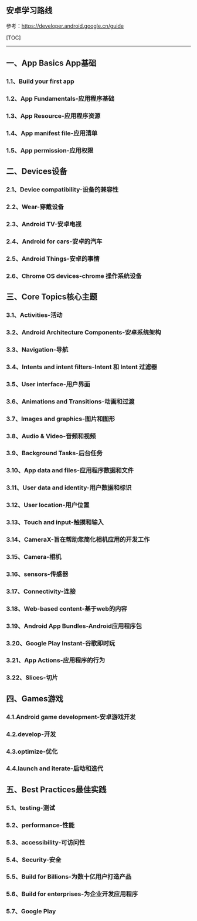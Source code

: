 

## 安卓学习路线

参考：https://developer.android.google.cn/guide

[TOC]









------



## 一、App Basics App基础

### 1.1、Build your first app

### 1.2、App Fundamentals-应用程序基础 

### 1.3、App Resource-应用程序资源

### 1.4、App manifest file-应用清单

### 1.5、App permission-应用权限



## 二、Devices设备

### 2.1、Device compatibility-设备的兼容性

### 2.2、Wear-穿戴设备

### 2.3、Android TV-安卓电视

### 2.4、Android for cars-安卓的汽车

### 2.5、Android Things-安卓的事情

### 2.6、Chrome OS  devices-chrome 操作系统设备



## 三、Core Topics核心主题

### 3.1、Activities-活动

### 3.2、Android Architecture Components-安卓系统架构

### 3.3、Navigation-导航

### 3.4、Intents and intent filters-Intent 和 Intent 过滤器

### 3.5、User interface-用户界面

### 3.6、Animations and Transitions-动画和过渡

### 3.7、Images and graphics-图片和图形

### 3.8、Audio & Video-音频和视频

### 3.9、Background Tasks-后台任务

### 3.10、App data and files-应用程序数据和文件

### 3.11、User data and identity-用户数据和标识

### 3.12、User location-用户位置

### 3.13、Touch and input-触摸和输入

### 3.14、CameraX-旨在帮助您简化相机应用的开发工作

### 3.15、Camera-相机

### 3.16、sensors-传感器

### 3.17、Connectivity-连接

### 3.18、Web-based content-基于web的内容

### 3.19、Android App Bundles-Android应用程序包

### 3.20、Google Play Instant-谷歌即时玩

### 3.21、App Actions-应用程序的行为

### 3.22、Slices-切片



## 四、Games游戏

### 4.1.Android game development-安卓游戏开发

### 4.2.develop-开发

### 4.3.optimize-优化

### 4.4.launch and iterate-启动和迭代



## 五、Best Practices最佳实践

### 5.1、testing-测试

### 5.2、performance-性能

### 5.3、accessibility-可访问性

### 5.4、Security-安全

### 5.5、Build for Billions-为数十亿用户打造产品

### 5.6、Build for enterprises-为企业开发应用程序

### 5.7、Google Play